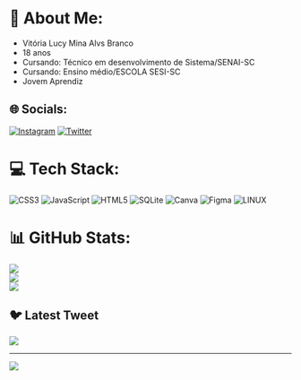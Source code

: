 # 💫 About Me:
- Vitória Lucy Mina Alvs Branco
- 18 anos
- Cursando: Técnico em desenvolvimento de Sistema/SENAI-SC
- Cursando: Ensino médio/ESCOLA SESI-SC
- Jovem Aprendiz


## 🌐 Socials:
[![Instagram](https://img.shields.io/badge/Instagram-%23E4405F.svg?logo=Instagram&logoColor=white)](https://instagram.com/@vitorialucy11) [![Twitter](https://img.shields.io/badge/Twitter-%231DA1F2.svg?logo=Twitter&logoColor=white)](https://twitter.com/@vitorialucy11) 

# 💻 Tech Stack:
![CSS3](https://img.shields.io/badge/css3-%231572B6.svg?style=for-the-badge&logo=css3&logoColor=white) ![JavaScript](https://img.shields.io/badge/javascript-%23323330.svg?style=for-the-badge&logo=javascript&logoColor=%23F7DF1E) ![HTML5](https://img.shields.io/badge/html5-%23E34F26.svg?style=for-the-badge&logo=html5&logoColor=white) ![SQLite](https://img.shields.io/badge/sqlite-%2307405e.svg?style=for-the-badge&logo=sqlite&logoColor=white) ![Canva](https://img.shields.io/badge/Canva-%2300C4CC.svg?style=for-the-badge&logo=Canva&logoColor=white) 	![Figma](https://img.shields.io/badge/figma-%23F24E1E.svg?style=for-the-badge&logo=figma&logoColor=white) ![LINUX](https://img.shields.io/badge/Linux-FCC624?style=for-the-badge&logo=linux&logoColor=black)
# 📊 GitHub Stats:
![](https://github-readme-stats.vercel.app/api?username=Vitoriabranco&theme=tokyonight&hide_border=false&include_all_commits=false&count_private=false)<br/>
![](https://github-readme-streak-stats.herokuapp.com/?user=Vitoriabranco&theme=tokyonight&hide_border=false)<br/>
![](https://github-readme-stats.vercel.app/api/top-langs/?username=Vitoriabranco&theme=tokyonight&hide_border=false&include_all_commits=false&count_private=false&layout=compact)

## 🐦 Latest Tweet
[![](https://gtce.itsvg.in/api?username=@vitorialucy11)](https://github.com/VishwaGauravIn/github-twitter-card-embed)

---
[![](https://visitcount.itsvg.in/api?id=Vitoriabranco&icon=0&color=0)](https://visitcount.itsvg.in)

<!-- Proudly created with GPRM ( https://gprm.itsvg.in ) -->
